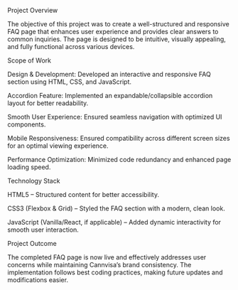 Project Overview

The objective of this project was to create a well-structured and responsive FAQ page that enhances user experience and provides clear answers to common inquiries. The page is designed to be intuitive, visually appealing, and fully functional across various devices.

Scope of Work

Design & Development: Developed an interactive and responsive FAQ section using HTML, CSS, and JavaScript.

Accordion Feature: Implemented an expandable/collapsible accordion layout for better readability.

Smooth User Experience: Ensured seamless navigation with optimized UI components.

Mobile Responsiveness: Ensured compatibility across different screen sizes for an optimal viewing experience.

Performance Optimization: Minimized code redundancy and enhanced page loading speed.

Technology Stack

HTML5 – Structured content for better accessibility.

CSS3 (Flexbox & Grid) – Styled the FAQ section with a modern, clean look.

JavaScript (Vanilla/React, if applicable) – Added dynamic interactivity for smooth user interaction.

Project Outcome

The completed FAQ page is now live and effectively addresses user concerns while maintaining Cannvisa’s brand consistency. The implementation follows best coding practices, making future updates and modifications easier.
